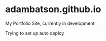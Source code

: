 # adambatson.github.io
 
 My Portfolio Site, currently in development
 
 Trying to set up auto deploy
